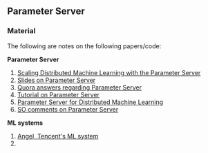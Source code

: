## Parameter Server

### Material
The following are notes on the following papers/code:

**Parameter Server**
1. [Scaling Distributed Machine Learning with the Parameter Server](https://www.cs.cmu.edu/~muli/file/parameter_server_osdi14.pdf)
3. [Slides on Parameter Server](http://www.cs.cornell.edu/courses/cs6453/2017sp/slides/paramserver.pdf)
4. [Quora answers regarding Parameter Server](https://www.quora.com/What-is-the-Parameter-Server)
5. [Tutorial on Parameter Server](http://www.mlss2014.com/files/Li/introduction.pdf)
6. [Parameter Server for Distributed Machine Learning](https://pdfs.semanticscholar.org/30e9/4e24d67994c5a8e2f20f852a51d28a720de2.pdf)
7. [SO comments on Parameter Server](https://stackoverflow.com/questions/39559183/what-is-the-reason-to-use-parameter-server-in-distributed-tensorflow-learning)


**ML systems**
1.  [Angel, Tencent's ML system](https://github.com/Tencent/angel)
2. 